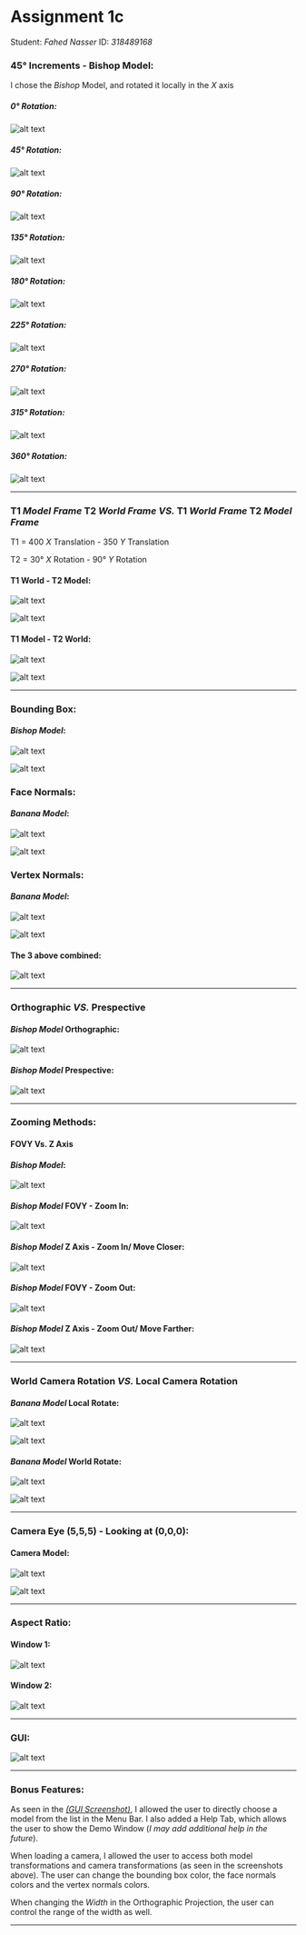 Assignment 1c
=============

Student: *Fahed Nasser* ID: *318489168*

### 45° Increments - Bishop Model:
I chose the _*Bishop*_ Model, and rotated it locally in the _*X*_ axis

##### 0° Rotation: 
![alt text](../../master/Pictures/Bishop_3a_0.png "Bishop_3a_0")

##### 45° Rotation: 
![alt text](../../master/Pictures/Bishop_3a_45.png "Bishop_3a_45")

##### 90° Rotation: 
![alt text](../../master/Pictures/Bishop_3a_90.png "Bishop_3a_90")

##### 135° Rotation: 
![alt text](../../master/Pictures/Bishop_3a_135.png "Bishop_3a_135")

##### 180° Rotation: 
![alt text](../../master/Pictures/Bishop_3a_180.png "Bishop_3a_180")

##### 225° Rotation: 
![alt text](../../master/Pictures/Bishop_3a_225.png "Bishop_3a_225")

##### 270° Rotation: 
![alt text](../../master/Pictures/Bishop_3a_270.png "Bishop_3a_270")

##### 315° Rotation: 
![alt text](../../master/Pictures/Bishop_3a_315.png "Bishop_3a_315")

##### 360° Rotation: 
![alt text](../../master/Pictures/Bishop_3a_360.png "Bishop_3a_360")

------------------------------------------------------------------------------------------------------------------------

### T1 _Model Frame_ T2 _World Frame_ *VS.* T1 _World Frame_ T2 _Model Frame_

T1 = 400 _X_ Translation - 350 _Y_ Translation 

T2 = 30° _X_ Rotation - 90° _Y_ Rotation

#### T1 World - T2 Model:

![alt text](../../master/Pictures/Dolphin_3b_T1_W.png "Dolphin_3b_T1_W")

![alt text](../../master/Pictures/Dolphin_3b_T2_M.png "Dolphin_3b_T2_M")

#### T1 Model - T2 World:

![alt text](../../master/Pictures/Dolphin_3b_T1_M.png "Dolphin_3b_T1_M")

![alt text](../../master/Pictures/Dolphin_3b_T2_W.png "Dolphin_3b_T2_W")

------------------------------------------------------------------------------------------------------------------------
### Bounding Box:

#### _Bishop Model_:

![alt text](../../master/Pictures/Bishop_3c_1.png "Bishop_3c")

![alt text](../../master/Pictures/Bishop_3c_2.png "Bishop_3c")

### Face Normals:

#### _Banana Model_:

![alt text](../../master/Pictures/Banana_3c_3.png "Banana_3c")

![alt text](../../master/Pictures/Banana_3c_4.png "Banana_3c")

### Vertex Normals:

#### _Banana Model_:

![alt text](../../master/Pictures/Banana_3c_5.png "Banana_3c")

![alt text](../../master/Pictures/Banana_3c_6.png "Banana_3c")


#### The 3 above combined:

![alt text](../../master/Pictures/Cow_3c.png "Cow_3c")

------------------------------------------------------------------------------------------------------------------------

### Orthographic _VS._ Prespective

#### _Bishop Model_ Orthographic:

![alt text](../../master/Pictures/Bishop_3d_Ortho.png "Orthographic")

#### _Bishop Model_ Prespective:

![alt text](../../master/Pictures/Bishop_3d_Pres.png "Prespictive")

------------------------------------------------------------------------------------------------------------------------

### Zooming Methods:

#### FOVY Vs. Z Axis 

#### _Bishop Model_:

![alt text](../../master/Pictures/Bishop_3e.png "Bishop")



#### _Bishop Model_ FOVY - Zoom In:

![alt text](../../master/Pictures/Bishop_3e_FOV_In.png "Zoom In Fovy")

#### _Bishop Model_ Z Axis - Zoom In/ Move Closer:

![alt text](../../master/Pictures/Bishop_3e_Z_In.png "Zoom In Fovy")

#### _Bishop Model_ FOVY - Zoom Out:

![alt text](../../master/Pictures/Bishop_3e_FOV_Out.png "Zoom Out Fovy")

#### _Bishop Model_ Z Axis - Zoom Out/ Move Farther:

![alt text](../../master/Pictures/Bishop_3e_Z_Out.png "Zoom Out Fovy")


------------------------------------------------------------------------------------------------------------------------

### World Camera Rotation _VS._ Local Camera Rotation

#### _Banana Model_ Local Rotate:

![alt text](../../master/Pictures/Banana_3f_WorldLocal.png "Local Rotate")

![alt text](../../master/Pictures/Banana_3f_WorldLocal2.png "Local Rotate")



#### _Banana Model_ World Rotate:

![alt text](../../master/Pictures/Banana_3f_LocalWorld.png "World Rotate")

![alt text](../../master/Pictures/Banana_3f_LocalWorld2.png "World Rotate")

------------------------------------------------------------------------------------------------------------------------
### Camera Eye (5,5,5) - Looking at (0,0,0):

#### Camera Model:

![alt text](../../master/Pictures/Camera_3g_eye.png "Camera Eye")

![alt text](../../master/Pictures/Camera_3g_at.png "Camera At")

------------------------------------------------------------------------------------------------------------------------

### Aspect Ratio:

#### Window 1:

![alt text](../../master/Pictures/Aspect1.png "Aspect 1")

#### Window 2:

![alt text](../../master/Pictures/Aspect2.png "Aspect 2")

------------------------------------------------------------------------------------------------------------------------

### GUI:

![alt text](../../master/Pictures/GUI.png "GUI")

------------------------------------------------------------------------------------------------------------------------
### Bonus Features:

As seen in the [_(GUI Screenshot)_](#gui), I allowed the user to directly choose a model from the list in the Menu Bar.
I also added a Help Tab, which allows the user to show the Demo Window (_I may add additional help in the future_).

When loading a camera, I allowed the user to access both model transformations and camera transformations (as seen in the screenshots above). The user can change the bounding box color, the face normals colors and the vertex normals colors. 

When changing the _Width_ in the Orthographic Projection, the user can control the range of the width as well.

------------------------------------------------------------------------------------------------------------------------

